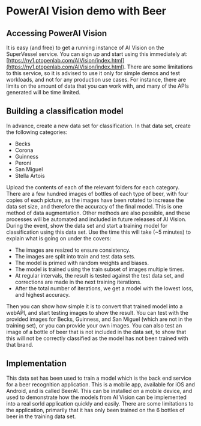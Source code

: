 # PowerAI Vision demo with Beer

## Accessing PowerAI Vision
It is easy (and free) to get a running instance of AI Vision on the SuperVessel service. You can sign up and start using this immediately at: [https://ny1.ptopenlab.com/AIVision/index.html](https://ny1.ptopenlab.com/AIVision/index.html).
There are some limitations to this service, so it is advised to use it only for simple demos and test workloads, and not for any production use cases. For instance, there are limits on the amount of data that you can work with, and many of the APIs generated will be time limited.

## Building a classification model
In advance, create a new data set for classification. In that data set, create the following categories:
* Becks
* Corona
* Guinness
* Peroni
* San Miguel
* Stella Artois

Upload the contents of each of the relevant folders for each category. There are a few hundred images of bottles of each type of beer, with four copies of each picture, as the images have been rotated to increase the data set size, and therefore the accuracy of the final model. This is one method of data augmentation. Other methods are also possible, and these processes will be automated and included in future releases of AI Vision.
During the event, show the data set and start a training model for classification using this data set. Use the time this will take (~5 minutes) to explain what is going on under the covers:
* The images are resized to ensure consistency.
* The images are split into train and test data sets.
* The model is primed with random weights and biases.
* The model is trained using the train subset of images multiple times.
* At regular intervals, the result is tested against the test data set, and corrections are made in the next training iterations.
* After the total number of iterations, we get a model with the lowest loss, and highest accuracy.

Then you can show how simple it is to convert that trained model into a webAPI, and start testing images to show the result. You can test with the provided images for Becks, Guinness, and San Miguel (which are not in the training set), or you can provide your own images. You can also test an image of a bottle of beer that is not included in the data set, to show that this will not be correctly classified as the model has not been trained with that brand.

## Implementation
This data set has been used to train a model which is the back end service for a beer recognition application. This is a mobile app, available for iOS and Android, and is called BeerAI. This can be installed on a mobile device, and used to demonstrate how the models from AI Vision can be implemented into a real sorld application quickly and easily.
There are some limitations to the application, primarily that it has only been trained on the 6 bottles of beer in the training data set.
